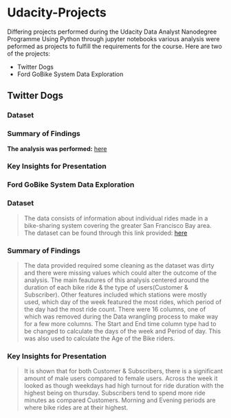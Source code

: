 # Udacity-Projects
Differing projects performed during the Udacity Data Analyst Nanodegree Programme
Using Python through jupyter notebooks various analysis were peformed as projects to fulfill the requirements for the course.
Here are two of the projects:
- Twitter Dogs
- Ford GoBike System Data Exploration

## Twitter Dogs
### Dataset
### Summary of Findings
**The analysis was performed:** [here](https://github.com/mr-williams/Udacity-Projects/blob/main/twitter%20dogs/wrangle_act.ipynb)
### Key Insights for Presentation

### Ford GoBike System Data Exploration

### Dataset
> The data consists of information about individual rides made in a bike-sharing system covering the greater San Francisco Bay area. The dataset can be found through this link provided: 
[here](https://video.udacity-data.com/topher/2020/October/5f91cf38_201902-fordgobike-tripdata/201902-fordgobike-tripdata.csv)


### Summary of Findings
> The data provided required some cleaning as the dataset was dirty and there were missing values which could alter the outcome of the analysis. The main feautures of this analysis centered around the duration of each bike ride & the type of users(Customer & Subscriber). Other features included which stations were mostly used, which day of the week featured the most rides, which period of the day had the most ride count.
There were 16 columns, one of which was removed during the Data wrangling process to make way for a few more columns. The Start and End time column type had to be changed to calculate the days of the week and Period of day. This was also used to calculate the Age of the Bike riders. 



### Key Insights for Presentation
> It is shown that for both Customer & Subscribers, there is a significant amount of male users compared to female users.
 Across the week it looked as though weekdays had high turnout for ride duration with the highest being on thursday.
 Subscribers tend to spend more ride minutes as compared Customers.
 Morning and Evening periods are where bike rides are at their highest.

